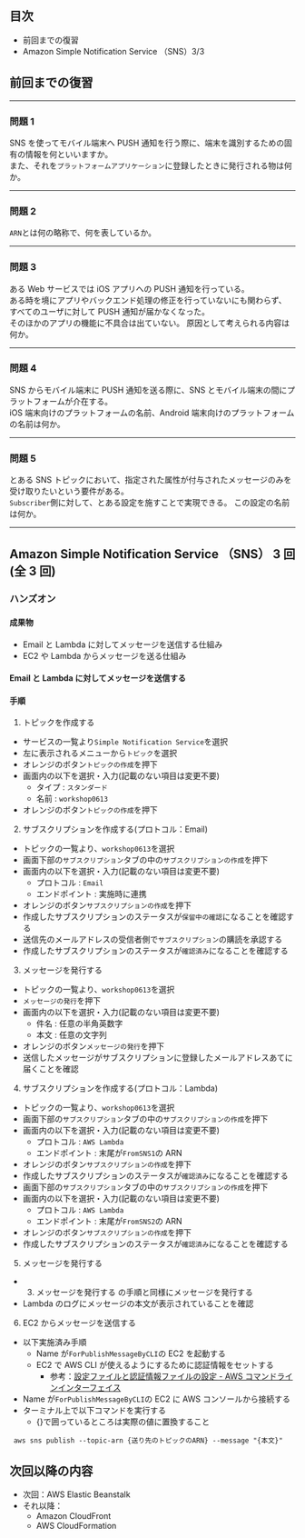 ## 目次

-   前回までの復習
-   Amazon Simple Notification Service （SNS）3/3

## 前回までの復習

---

### 問題 1

SNS を使ってモバイル端末へ PUSH 通知を行う際に、端末を識別するための固有の情報を何といいますか。  
また、それを`プラットフォームアプリケーション`に登録したときに発行される物は何か。

---

### 問題 2

`ARN`とは何の略称で、何を表しているか。

---

### 問題 3

ある Web サービスでは iOS アプリへの PUSH 通知を行っている。  
ある時を境にアプリやバックエンド処理の修正を行っていないにも関わらず、
すべてのユーザに対して PUSH 通知が届かなくなった。  
そのほかのアプリの機能に不具合は出ていない。
原因として考えられる内容は何か。

---

### 問題 4

SNS からモバイル端末に PUSH 通知を送る際に、SNS とモバイル端末の間にプラットフォームが介在する。  
iOS 端末向けのプラットフォームの名前、Android 端末向けのプラットフォームの名前は何か。

---

### 問題 5

とある SNS トピックにおいて、指定された属性が付与されたメッセージのみを受け取りたいという要件がある。  
`Subscriber`側に対して、とある設定を施すことで実現できる。
この設定の名前は何か。

---

## Amazon Simple Notification Service （SNS） 3 回(全 3 回)

### ハンズオン

#### 成果物

-   Email と Lambda に対してメッセージを送信する仕組み
-   EC2 や Lambda からメッセージを送る仕組み

#### Email と Lambda に対してメッセージを送信する

#### 手順

1.  トピックを作成する

-   サービスの一覧より`Simple Notification Service`を選択
-   左に表示されるメニューから`トピック`を選択
-   オレンジのボタン`トピックの作成`を押下
-   画面内の以下を選択・入力(記載のない項目は変更不要)
    -   タイプ : `スタンダード`
    -   名前 : `workshop0613`
-   オレンジのボタン`トピックの作成`を押下

2. サブスクリプションを作成する(プロトコル：Email)

-   トピックの一覧より、`workshop0613`を選択
-   画面下部の`サブスクリプション`タブの中の`サブスクリプションの作成`を押下
-   画面内の以下を選択・入力(記載のない項目は変更不要)
    -   プロトコル : `Email`
    -   エンドポイント : 実施時に連携
-   オレンジのボタン`サブスクリプションの作成`を押下
-   作成したサブスクリプションのステータスが`保留中の確認`になることを確認する
-   送信先のメールアドレスの受信者側で`サブスクリプション`の購読を承認する
-   作成したサブスクリプションのステータスが`確認済み`になることを確認する

3. メッセージを発行する

-   トピックの一覧より、`workshop0613`を選択
-   `メッセージの発行`を押下
-   画面内の以下を選択・入力(記載のない項目は変更不要)
    -   件名 : 任意の半角英数字
    -   本文 : 任意の文字列
-   オレンジのボタン`メッセージの発行`を押下
-   送信したメッセージがサブスクリプションに登録したメールアドレスあてに届くことを確認

4. サブスクリプションを作成する(プロトコル：Lambda)

-   トピックの一覧より、`workshop0613`を選択
-   画面下部の`サブスクリプション`タブの中の`サブスクリプションの作成`を押下
-   画面内の以下を選択・入力(記載のない項目は変更不要)
    -   プロトコル : `AWS Lambda`
    -   エンドポイント : 末尾が`FromSNS1`の ARN
-   オレンジのボタン`サブスクリプションの作成`を押下
-   作成したサブスクリプションのステータスが`確認済み`になることを確認する
-   画面下部の`サブスクリプション`タブの中の`サブスクリプションの作成`を押下
-   画面内の以下を選択・入力(記載のない項目は変更不要)
    -   プロトコル : `AWS Lambda`
    -   エンドポイント : 末尾が`FromSNS2`の ARN
-   オレンジのボタン`サブスクリプションの作成`を押下
-   作成したサブスクリプションのステータスが`確認済み`になることを確認する

5. メッセージを発行する

-   3. メッセージを発行する の手順と同様にメッセージを発行する
-   Lambda のログにメッセージの本文が表示されていることを確認

6. EC2 からメッセージを送信する

-   以下実施済み手順
    -   Name が`ForPublishMessageByCLI`の EC2 を起動する
    -   EC2 で AWS CLI が使えるようにするために認証情報をセットする
        -   参考：[設定ファイルと認証情報ファイルの設定 - AWS コマンドラインインターフェイス](https://docs.aws.amazon.com/ja_jp/cli/latest/userguide/cli-configure-files.html)
-   Name が`ForPublishMessageByCLI`の EC2 に AWS コンソールから接続する
-   ターミナル上で以下コマンドを実行する
    -   {}で囲っているところは実際の値に置換すること

```
 aws sns publish --topic-arn {送り先のトピックのARN} --message "{本文}"
```

## 次回以降の内容

-   次回：AWS Elastic Beanstalk
-   それ以降：
    -   Amazon CloudFront
    -   AWS CloudFormation
